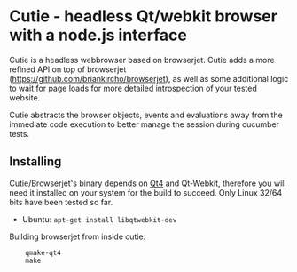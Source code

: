 Cutie - headless Qt/webkit browser with a node.js interface
================================================================
Cutie is a headless webbrowser based on browserjet. Cutie adds
a more refined API on top of browserjet (https://github.com/briankircho/browserjet), as well as some additional logic to wait for page loads for more detailed introspection of your tested website.

Cutie abstracts the browser objects, events and evaluations away from the immediate code execution to better manage the session during cucumber tests.

Installing
--------------------------------------
Cutie/Browserjet's binary depends on [Qt4](https://www.qt.io/download-open-source/) and Qt-Webkit, therefore you will need it installed on your system for the build to succeed.
Only Linux 32/64 bits have been tested so far.

* Ubuntu: `apt-get install libqtwebkit-dev`

Building browserjet from inside cutie:
```    cd cutie/
    qmake-qt4
    make
```    

